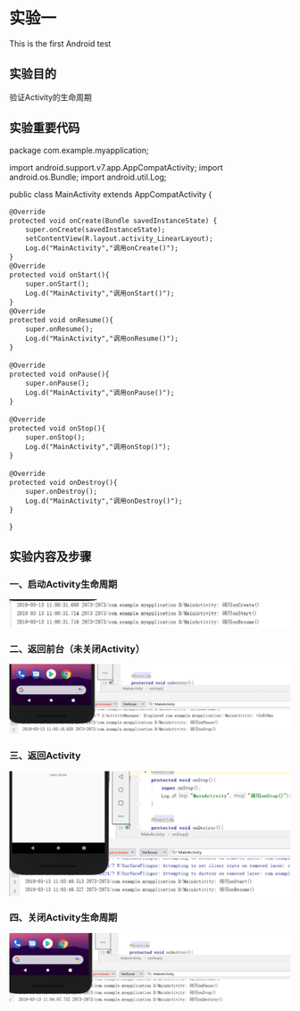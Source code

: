 # 实验一
This is the first Android test

## 实验目的
验证Activity的生命周期

## 实验重要代码
package com.example.myapplication;

import android.support.v7.app.AppCompatActivity;
import android.os.Bundle;
import android.util.Log;

public class MainActivity extends AppCompatActivity {

    @Override
    protected void onCreate(Bundle savedInstanceState) {
        super.onCreate(savedInstanceState);
        setContentView(R.layout.activity_LinearLayout);
        Log.d("MainActivity","调用onCreate()");
    }
    @Override
    protected void onStart(){
        super.onStart();
        Log.d("MainActivity","调用onStart()");
    }
    @Override
    protected void onResume(){
        super.onResume();
        Log.d("MainActivity","调用onResume()");
    }

    @Override
    protected void onPause(){
        super.onPause();
        Log.d("MainActivity","调用onPause()");
    }

    @Override
    protected void onStop(){
        super.onStop();
        Log.d("MainActivity","调用onStop()");
    }

    @Override
    protected void onDestroy(){
        super.onDestroy();
        Log.d("MainActivity","调用onDestroy()");
    }
}

## 实验内容及步骤
### 一、启动Activity生命周期
![](https://github.com/c815852517/ActivityLifeTest/blob/master/myapplication/src/111.png)

### 二、返回前台（未关闭Activity）
![](https://github.com/c815852517/ActivityLifeTest/blob/master/myapplication/src/222.png)

### 三、返回Activity
![](https://github.com/c815852517/ActivityLifeTest/blob/master/myapplication/src/%7BB%24DJ%25NI_%25CWZM_UAA88%5DA7.png)

### 四、关闭Activity生命周期
![](https://github.com/c815852517/ActivityLifeTest/blob/master/myapplication/src/I%5B%5DG%5DZOY5K%7D%5B5%24%40HUMG%25OFW.png)
